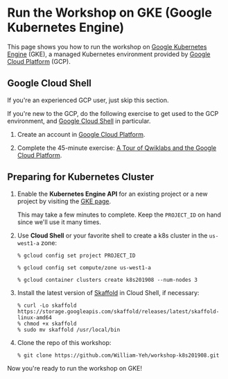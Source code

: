 # Run the Workshop on GKE (Google Kubernetes Engine)

This page shows you how to run the workshop on [Google Kubernetes Engine](https://cloud.google.com/kubernetes-engine/) (GKE), a managed Kubernetes environment provided by [Google Cloud Platform](https://cloud.google.com/) (GCP).


## Google Cloud Shell

If you're an experienced GCP user, just skip this section.

If you're new to the GCP, do the following exercise to get used to the GCP environment, and [Google Cloud Shell](https://cloud.google.com/shell/) in particular.

1. Create an account in [Google Cloud Platform](https://cloud.google.com/).

2. Complete the 45-minute exercise: [A Tour of Qwiklabs and the Google Cloud Platform](https://www.qwiklabs.com/focuses/2794?parent=catalog).



## Preparing for Kubernetes Cluster

1. Enable the **Kubernetes Engine API** for an existing project or a new project by visiting the [GKE page](https://console.cloud.google.com/projectselector/kubernetes).

   This may take a few minutes to complete.  Keep the `PROJECT_ID` on hand since we'll use it many times.

2. Use **Cloud Shell** or your favorite shell to create a k8s cluster in the `us-west1-a` zone:

   ```
   % gcloud config set project PROJECT_ID
   
   % gcloud config set compute/zone us-west1-a
   
   % gcloud container clusters create k8s201908 --num-nodes 3
   ```

3. Install the latest version of [Skaffold](https://skaffold.dev/) in Cloud Shell, if necessary:

   ```
   % curl -Lo skaffold https://storage.googleapis.com/skaffold/releases/latest/skaffold-linux-amd64
   % chmod +x skaffold
   % sudo mv skaffold /usr/local/bin
   ```

4. Clone the repo of this workshop:

   ```
   % git clone https://github.com/William-Yeh/workshop-k8s201908.git
   ```


Now you're ready to run the workshop on GKE!
